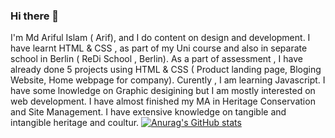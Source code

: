 ### Hi there 👋

I'm Md Ariful Islam ( Arif), and I do content on design and development. I have learnt HTML & CSS , as part of my Uni course and also in separate school in Berlin ( ReDi School , Berlin). As a part of assessment , I have already done 5 projects using HTML & CSS ( Product landing page, Bloging Website, Home webpage for company). Curently , I am learning Javascript. I have some lnowledge on Graphic desigining but I am mostly interested on web development. I have almost finished my MA in Heritage Conservation and Site Management. I have extensive knowledge on tangible and intangible heritage and coultur.
[![Anurag's GitHub stats](https://github-readme-stats.vercel.app/api?username=arif2805)](https://github.com/anuraghazra/github-readme-stats)
